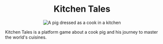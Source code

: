 <h1 align="center">
  Kitchen Tales
</h1>

<p align='center'>
  <img src="https://raw.githubusercontent.com/pigdevstudio/kitchen_tales/master/images/buccerino_kitchen.jpg" alt="A pig dressed as a cook in a kitchen" />
</p>

Kitchen Tales is a platform game about a cook pig and his journey to master the world's cuisines.
